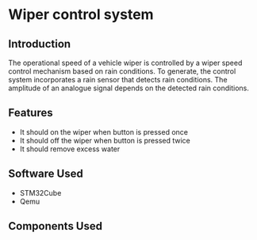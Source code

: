 # Wiper control system

## Introduction


The operational speed of a vehicle wiper is controlled by a wiper speed control mechanism based on rain conditions. To generate, the control system incorporates a rain sensor that detects rain conditions. The amplitude of an analogue signal depends on the detected rain conditions.


## Features

- It should on the wiper when button is pressed once
- It should off the wiper when button is pressed twice
- It should remove excess water 




## Software Used

- STM32Cube
- Qemu



## Components Used

